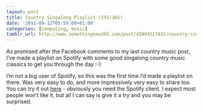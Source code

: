 ```yaml
---
layout: post
title: Country Singalong Playlist (255/365)
date: '2011-09-12T05:59:00+01:00'
categories: [computing, music]
tumblr_url: http://www.somethingnew365.com/post/43804517832/country-singalong-playlist-244365
---
```

As promised after the Facebook comments to my last country music post, I’ve made a playlist on Spotify with some good singalong country music classics to get you through the day :-)

I’m not a big user of Spotify, so this was the first time I’d made a playlist on there. Was very easy to do, and more impressively very easy to share too.
You can try it out [here](http://open.spotify.com/user/yeltzland/playlist/0FNsw27aH7WQIUJxYP1Sh1) - obviously you need the Spotify client. I expect most people won’t like it, but all I can say is give it a try and you may be surprised.
